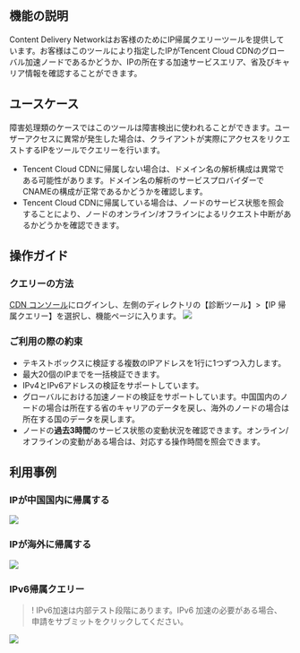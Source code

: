 ## 機能の説明
Content Delivery Networkはお客様のためにIP帰属クエリーツールを提供しています。お客様はこのツールにより指定したIPがTencent Cloud CDNのグローバル加速ノードであるかどうか、IPの所在する加速サービスエリア、省及びキャリア情報を確認することができます。
## ユースケース
障害処理類のケースではこのツールは障害検出に使われることができます。ユーザーアクセスに異常が発生した場合は、クライアントが実際にアクセスをリクエストするIPをツールでクエリーを行います。
- Tencent Cloud CDNに帰属しない場合は、ドメイン名の解析構成は異常である可能性があります。ドメイン名の解析のサービスプロバイダーでCNAMEの構成が正常であるかどうかを確認します。
- Tencent Cloud CDNに帰属している場合は、ノードのサービス状態を照会することにより、ノードのオンライン/オフラインによるリクエスト中断があるかどうかを確認できます。

## 操作ガイド
### クエリーの方法
 [CDN コンソール](https://console.cloud.tencent.com/cdn)にログインし、左側のディレクトリの【診断ツール】>【IP 帰属クエリー】を選択し、機能ページに入ります。
![](https://main.qcloudimg.com/raw/7c72a39a1c0f33e633057d02af9c3a6f.png)

### ご利用の際の約束
- テキストボックスに検証する複数のIPアドレスを1行に1つずつ入力します。
- 最大20個のIPまでを一括検証できます。
- IPv4とIPv6アドレスの検証をサポートしています。
- グローバルにおける加速ノードの検証をサポートしています。中国国内のノードの場合は所在する省のキャリアのデータを戻し、海外のノードの場合は所在する国のデータを戻します。
- ノードの**過去3時間**のサービス状態の変動状況を確認できます。オンライン/オフラインの変動がある場合は、対応する操作時間を照会できます。

## 利用事例
### IPが中国国内に帰属する
![](https://main.qcloudimg.com/raw/92a04bfdc0905c9be0465d3dc4825dd3.png)
### IPが海外に帰属する
![](https://main.qcloudimg.com/raw/6a2e1b6f94362d5508ed98a52bd2d125.png)
### IPv6帰属クエリー
>! IPv6加速は内部テスト段階にあります。IPv6 加速の必要がある場合、 申請をサブミットをクリックしてください。
>
![](https://main.qcloudimg.com/raw/7e88553e81f01e86fd4325c3d433fbca.png)



